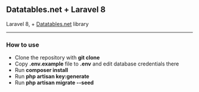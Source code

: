 ## Datatables.net + Laravel 8

Laravel 8, + [Datatables.net](https://datatables.net) library 

---

### How to use

- Clone the repository with __git clone__
- Copy __.env.example__ file to __.env__ and edit database credentials there
- Run __composer install__
- Run __php artisan key:generate__
- Run __php artisan migrate --seed__ 